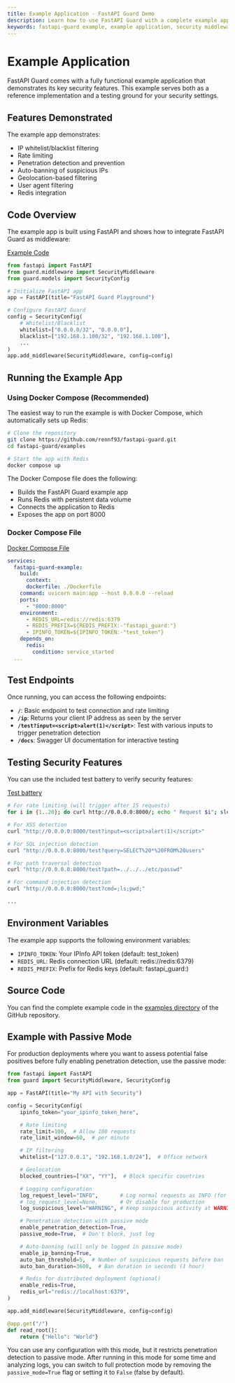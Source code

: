 ```yaml
---
title: Example Application - FastAPI Guard Demo
description: Learn how to use FastAPI Guard with a complete example application
keywords: fastapi-guard example, example application, security middleware demo, docker compose
---
```


# Example Application

FastAPI Guard comes with a fully functional example application that demonstrates its key security features. This example serves both as a reference implementation and a testing ground for your security settings.

## Features Demonstrated

The example app demonstrates:

- IP whitelist/blacklist filtering
- Rate limiting
- Penetration detection and prevention
- Auto-banning of suspicious IPs
- Geolocation-based filtering
- User agent filtering
- Redis integration

## Code Overview

The example app is built using FastAPI and shows how to integrate FastAPI Guard as middleware:

[Example Code](https://github.com/rennf93/fastapi-guard/blob/master/examples/main.py)

```python
from fastapi import FastAPI
from guard.middleware import SecurityMiddleware
from guard.models import SecurityConfig

# Initialize FastAPI app
app = FastAPI(title="FastAPI Guard Playground")

# Configure FastAPI Guard
config = SecurityConfig(
    # Whitelist/Blacklist
    whitelist=["0.0.0.0/32", "0.0.0.0"],
    blacklist=["192.168.1.100/32", "192.168.1.100"],
    ...
)
app.add_middleware(SecurityMiddleware, config=config)
```

## Running the Example App

### Using Docker Compose (Recommended)

The easiest way to run the example is with Docker Compose, which automatically sets up Redis:

```bash
# Clone the repository
git clone https://github.com/rennf93/fastapi-guard.git
cd fastapi-guard/examples

# Start the app with Redis
docker compose up
```

The Docker Compose file does the following:
- Builds the FastAPI Guard example app
- Runs Redis with persistent data volume
- Connects the application to Redis
- Exposes the app on port 8000

### Docker Compose File

[Docker Compose File](https://github.com/rennf93/fastapi-guard/blob/master/examples/docker-compose.yml)

```yaml
services:
  fastapi-guard-example:
    build:
      context: .
      dockerfile: ./Dockerfile
    command: uvicorn main:app --host 0.0.0.0 --reload
    ports:
      - "8000:8000"
    environment:
      - REDIS_URL=redis://redis:6379
      - REDIS_PREFIX=${REDIS_PREFIX:-"fastapi_guard:"}
      - IPINFO_TOKEN=${IPINFO_TOKEN:-"test_token"}
    depends_on:
      redis:
        condition: service_started
  ...
```

## Test Endpoints

Once running, you can access the following endpoints:

- **`/`**: Basic endpoint to test connection and rate limiting
- **`/ip`**: Returns your client IP address as seen by the server
- **`/test?input=<script>alert(1)</script>`**: Test with various inputs to trigger penetration detection
- **`/docs`**: Swagger UI documentation for interactive testing

## Testing Security Features

You can use the included test battery to verify security features:

[Test battery](https://github.com/rennf93/fastapi-guard/blob/master/examples/test_battery.txt)

```bash
# For rate limiting (will trigger after 15 requests)
for i in {1..20}; do curl http://0.0.0.0:8000/; echo " Request $i"; sleep 0.2; done

# For XSS detection
curl "http://0.0.0.0:8000/test?input=<script>alert(1)</script>"

# For SQL injection detection
curl "http://0.0.0.0:8000/test?query=SELECT%20*%20FROM%20users"

# For path traversal detection
curl "http://0.0.0.0:8000/test?path=../../../etc/passwd"

# For command injection detection
curl "http://0.0.0.0:8000/test?cmd=;ls;pwd;"

...
```

## Environment Variables

The example app supports the following environment variables:

- `IPINFO_TOKEN`: Your IPInfo API token (default: test_token)
- `REDIS_URL`: Redis connection URL (default: redis://redis:6379)
- `REDIS_PREFIX`: Prefix for Redis keys (default: fastapi_guard:)

## Source Code

You can find the complete example code in the [examples directory](https://github.com/rennf93/fastapi-guard/tree/master/examples) of the GitHub repository.

## Example with Passive Mode

For production deployments where you want to assess potential false positives before fully enabling penetration detection, use the passive mode:

```python
from fastapi import FastAPI
from guard import SecurityMiddleware, SecurityConfig

app = FastAPI(title="My API with Security")

config = SecurityConfig(
    ipinfo_token="your_ipinfo_token_here",

    # Rate limiting
    rate_limit=100,  # Allow 100 requests
    rate_limit_window=60,  # per minute

    # IP filtering
    whitelist=["127.0.0.1", "192.168.1.0/24"],  # Office network

    # Geolocation
    blocked_countries=["XX", "YY"],  # Block specific countries

    # Logging configuration
    log_request_level="INFO",       # Log normal requests as INFO (for development)
    # log_request_level=None,       # Or disable for production
    log_suspicious_level="WARNING", # Keep suspicious activity at WARNING level

    # Penetration detection with passive mode
    enable_penetration_detection=True,
    passive_mode=True,  # Don't block, just log

    # Auto-banning (will only be logged in passive mode)
    enable_ip_banning=True,
    auto_ban_threshold=5,  # Number of suspicious requests before ban
    auto_ban_duration=3600,  # Ban duration in seconds (1 hour)

    # Redis for distributed deployment (optional)
    enable_redis=True,
    redis_url="redis://localhost:6379",
)

app.add_middleware(SecurityMiddleware, config=config)

@app.get("/")
def read_root():
    return {"Hello": "World"}
```

You can use any configuration with this mode, but it restricts penetration detection to passive mode. After running in this mode for some time and analyzing logs, you can switch to full protection mode by removing the `passive_mode=True` flag or setting it to `False` (false by default).
